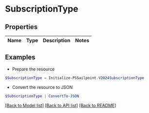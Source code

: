 # SubscriptionType
## Properties

Name | Type | Description | Notes
------------ | ------------- | ------------- | -------------

## Examples

- Prepare the resource
```powershell
$SubscriptionType = Initialize-PSSailpoint.V2024SubscriptionType 
```

- Convert the resource to JSON
```powershell
$SubscriptionType | ConvertTo-JSON
```

[[Back to Model list]](../README.md#documentation-for-models) [[Back to API list]](../README.md#documentation-for-api-endpoints) [[Back to README]](../README.md)

